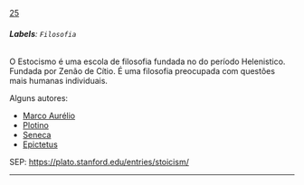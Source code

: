 [25](https://github.com/guilhermeprokisch/ideias/issues/25) 
###### **Labels**: `Filosofia`



O Estocismo é uma escola de filosofia  fundada no do período Helenistico. Fundada por Zenão de Cítio. É uma filosofia preocupada com questões mais humanas individuais. 

Alguns autores:
- [Marco Aurélio](Marco-Aurélio) 
- [Plotino](Plotino) 
- [Seneca](Seneca)
- [Epictetus](Epictetus)


SEP: https://plato.stanford.edu/entries/stoicism/

-------------------------------------------------------------------------------

